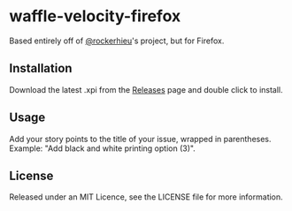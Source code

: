 # waffle-velocity-firefox

Based entirely off of [@rockerhieu](https://github.com/rockerhieu/waffle.io-velocity-scores)'s project, but for Firefox.

## Installation

Download the latest .xpi from the [Releases](https://github.com/interstateone/waffle-velocity-firefox/releases) page and double click to install.

## Usage

Add your story points to the title of your issue, wrapped in parentheses. Example: "Add black and white printing option (3)".

## License

Released under an MIT Licence, see the LICENSE file for more information.